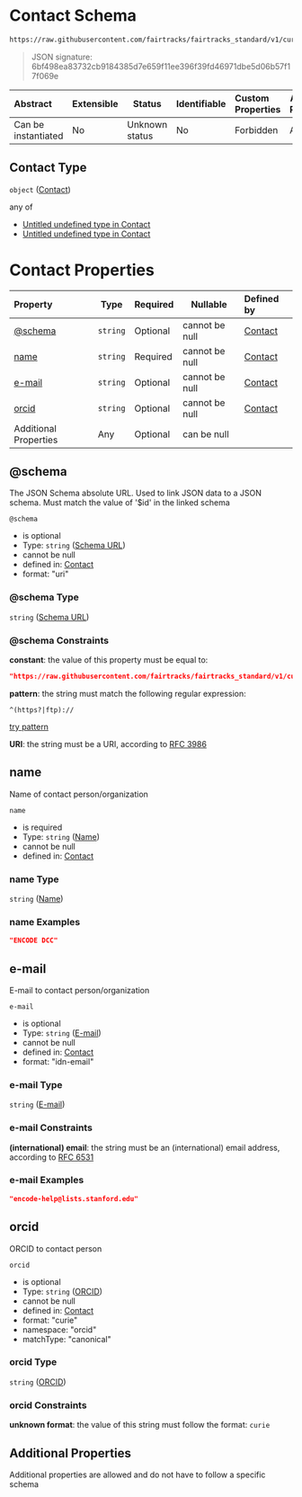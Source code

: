 # Contact Schema

```txt
https://raw.githubusercontent.com/fairtracks/fairtracks_standard/v1/current/json/schema/fairtracks_contact.schema.json
```




> JSON signature: 6bf498ea83732cb9184385d7e659f11ee396f39fd46971dbe5d06b57f17f069e
>

| Abstract            | Extensible | Status         | Identifiable | Custom Properties | Additional Properties | Access Restrictions | Defined In                                                                                             |
| :------------------ | ---------- | -------------- | ------------ | :---------------- | --------------------- | ------------------- | ------------------------------------------------------------------------------------------------------ |
| Can be instantiated | No         | Unknown status | No           | Forbidden         | Allowed               | none                | [fairtracks_contact.schema.json](../json/schema/fairtracks_contact.schema.json "open original schema") |

## Contact Type

`object` ([Contact](fairtracks_contact.md))

any of

-   [Untitled undefined type in Contact](fairtracks_contact-anyof-0.md "check type definition")
-   [Untitled undefined type in Contact](fairtracks_contact-anyof-1.md "check type definition")

# Contact Properties

| Property              | Type     | Required | Nullable       | Defined by                                                                                                                                                                                               |
| :-------------------- | -------- | -------- | -------------- | :------------------------------------------------------------------------------------------------------------------------------------------------------------------------------------------------------- |
| [@schema](#@schema)   | `string` | Optional | cannot be null | [Contact](fairtracks_contact-properties-schema-url.md "https://raw.githubusercontent.com/fairtracks/fairtracks_standard/v1/current/json/schema/fairtracks_contact.schema.json#/properties/@schema") |
| [name](#name)         | `string` | Required | cannot be null | [Contact](fairtracks_contact-properties-name.md "https://raw.githubusercontent.com/fairtracks/fairtracks_standard/v1/current/json/schema/fairtracks_contact.schema.json#/properties/name")          |
| [e-mail](#e-mail)     | `string` | Optional | cannot be null | [Contact](fairtracks_contact-properties-e-mail.md "https://raw.githubusercontent.com/fairtracks/fairtracks_standard/v1/current/json/schema/fairtracks_contact.schema.json#/properties/e-mail")      |
| [orcid](#orcid)       | `string` | Optional | cannot be null | [Contact](fairtracks_contact-properties-orcid.md "https://raw.githubusercontent.com/fairtracks/fairtracks_standard/v1/current/json/schema/fairtracks_contact.schema.json#/properties/orcid")        |
| Additional Properties | Any      | Optional | can be null    |                                                                                                                                                                                                          |

## @schema

The JSON Schema absolute URL. Used to link JSON data to a JSON schema. Must match the value of '$id' in the linked schema


`@schema`

-   is optional
-   Type: `string` ([Schema URL](fairtracks_contact-properties-schema-url.md))
-   cannot be null
-   defined in: [Contact](fairtracks_contact-properties-schema-url.md "https://raw.githubusercontent.com/fairtracks/fairtracks_standard/v1/current/json/schema/fairtracks_contact.schema.json#/properties/@schema")
-   format: "uri"

### @schema Type

`string` ([Schema URL](fairtracks_contact-properties-schema-url.md))

### @schema Constraints

**constant**: the value of this property must be equal to:

```json
"https://raw.githubusercontent.com/fairtracks/fairtracks_standard/v1/current/json/schema/fairtracks_contact.schema.json"
```

**pattern**: the string must match the following regular expression: 

```regexp
^(https?|ftp)://
```

[try pattern](https://regexr.com/?expression=%5E(https%3F%7Cftp)%3A%2F%2F "try regular expression with regexr.com")

**URI**: the string must be a URI, according to [RFC 3986](https://tools.ietf.org/html/rfc4291 "check the specification")

## name

Name of contact person/organization


`name`

-   is required
-   Type: `string` ([Name](fairtracks_contact-properties-name.md))
-   cannot be null
-   defined in: [Contact](fairtracks_contact-properties-name.md "https://raw.githubusercontent.com/fairtracks/fairtracks_standard/v1/current/json/schema/fairtracks_contact.schema.json#/properties/name")

### name Type

`string` ([Name](fairtracks_contact-properties-name.md))

### name Examples

```json
"ENCODE DCC"
```

## e-mail

E-mail to contact person/organization


`e-mail`

-   is optional
-   Type: `string` ([E-mail](fairtracks_contact-properties-e-mail.md))
-   cannot be null
-   defined in: [Contact](fairtracks_contact-properties-e-mail.md "https://raw.githubusercontent.com/fairtracks/fairtracks_standard/v1/current/json/schema/fairtracks_contact.schema.json#/properties/e-mail")
-   format: "idn-email"

### e-mail Type

`string` ([E-mail](fairtracks_contact-properties-e-mail.md))

### e-mail Constraints

**(international) email**: the string must be an (international) email address, according to [RFC 6531](https://tools.ietf.org/html/rfc6531 "check the specification")

### e-mail Examples

```json
"encode-help@lists.stanford.edu"
```

## orcid

ORCID to contact person


`orcid`

-   is optional
-   Type: `string` ([ORCID](fairtracks_contact-properties-orcid.md))
-   cannot be null
-   defined in: [Contact](fairtracks_contact-properties-orcid.md "https://raw.githubusercontent.com/fairtracks/fairtracks_standard/v1/current/json/schema/fairtracks_contact.schema.json#/properties/orcid")
-   format: "curie"
-   namespace: "orcid"
-   matchType: "canonical"

### orcid Type

`string` ([ORCID](fairtracks_contact-properties-orcid.md))

### orcid Constraints

**unknown format**: the value of this string must follow the format: `curie`

## Additional Properties

Additional properties are allowed and do not have to follow a specific schema
